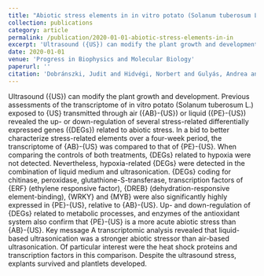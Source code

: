```yaml
---
title: "Abiotic stress elements in in vitro potato (Solanum tuberosum L.) exposed to air-based and liquid-based ultrasound: A comparative transcriptomic assessment"
collection: publications
category: article
permalink: /publication/2020-01-01-abiotic-stress-elements-in-in 
excerpt: 'Ultrasound ({US}) can modify the plant growth and development. Previous assessments of the transcriptome of in vitro potato (Solanum tuberosum L.) exposed to {US} transmitted through air ({AB}-{US}) or liquid ({PE}-{US}) revealed the up- or down-regulation of several stress-related differentially expressed genes ({DEGs}) related to abiotic stress. In a bid to better characterize stress-related elements over a four-week period, the transcriptome of {AB}-{US} was compared to that of {PE}-{US}. When comparing the controls of both treatments, {DEGs} related to hypoxia were not detected. Nevertheless, hypoxia-related {DEGs} were detected in the combination of liquid medium and ultrasonication. {DEGs} coding for chitinase, peroxidase, glutathione-S-transferase, transcription factors of {ERF} (ethylene responsive factor), {DREB} (dehydration-responsive element-binding), {WRKY} and {MYB} were also significantly highly expressed in {PE}-{US}, relative to {AB}-{US}. Up- and down-regulation of {DEGs} related to metabolic processes, and enzymes of the antioxidant system also confirm that {PE}-{US} is a more acute abiotic stress than {AB}-{US}. Key message A transcriptomic analysis revealed that liquid-based ultrasonication was a stronger abiotic stressor than air-based ultrasonication. Of particular interest were the heat shock proteins and transcription factors in this comparison. Despite the ultrasound stress, explants survived and plantlets developed.'
date: 2020-01-01
venue: 'Progress in Biophysics and Molecular Biology'
paperurl: ''
citation: 'Dobránszki, Judit and Hidvégi, Norbert and Gulyás, Andrea and Tóth, Bianka and Silva, Jaime A. Teixeira da (2020). "Abiotic stress elements in in vitro potato (Solanum tuberosum L.) exposed to air-based and liquid-based ultrasound: A comparative transcriptomic assessment". <i>Progress in Biophysics and Molecular Biology</i>.'
---
```


Ultrasound ({US}) can modify the plant growth and development. Previous assessments of the transcriptome of in vitro potato (Solanum tuberosum L.) exposed to {US} transmitted through air ({AB}-{US}) or liquid ({PE}-{US}) revealed the up- or down-regulation of several stress-related differentially expressed genes ({DEGs}) related to abiotic stress. In a bid to better characterize stress-related elements over a four-week period, the transcriptome of {AB}-{US} was compared to that of {PE}-{US}. When comparing the controls of both treatments, {DEGs} related to hypoxia were not detected. Nevertheless, hypoxia-related {DEGs} were detected in the combination of liquid medium and ultrasonication. {DEGs} coding for chitinase, peroxidase, glutathione-S-transferase, transcription factors of {ERF} (ethylene responsive factor), {DREB} (dehydration-responsive element-binding), {WRKY} and {MYB} were also significantly highly expressed in {PE}-{US}, relative to {AB}-{US}. Up- and down-regulation of {DEGs} related to metabolic processes, and enzymes of the antioxidant system also confirm that {PE}-{US} is a more acute abiotic stress than {AB}-{US}. Key message A transcriptomic analysis revealed that liquid-based ultrasonication was a stronger abiotic stressor than air-based ultrasonication. Of particular interest were the heat shock proteins and transcription factors in this comparison. Despite the ultrasound stress, explants survived and plantlets developed.
